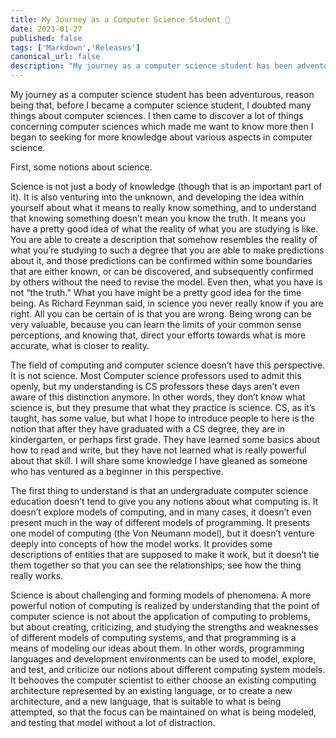 ```yaml
---
title: My Journey as a Computer Science Student 🎉
date: 2021-01-27
published: false
tags: ['Markdown','Releases']
canonical_url: false
description: "My journey as a computer science student has been adventurous, reason being that,  before I became a computer science student, I doubted many things about computer sciences. I then came to discover a lot of things concerning computer sciences which  made me want to know more then I began to  seeking for more knowledge about various aspects in computer science."
---
```


My journey as a computer science student has been adventurous, reason being that,  before I became a computer science student, I doubted many things about computer sciences. I then came to discover a lot of things concerning computer sciences which  made me want to know more then I began to  seeking for more knowledge about various aspects in computer science.

First, some notions about science.

Science is not just a body of knowledge (though that is an important part of it). It is also venturing into the unknown, and developing the idea within yourself about what it means to really know something, and to understand that knowing something doesn’t mean you know the truth. It means you have a pretty good idea of what the reality of what you are studying is like. You are able to create a description that somehow resembles the reality of what you’re studying to such a degree that you are able to make predictions about it, and those predictions can be confirmed within some boundaries that are either known, or can be discovered, and subsequently confirmed by others without the need to revise the model. Even then, what you have is not “the truth.” What you have might be a pretty good idea for the time being. As Richard Feynman said, in science you never really know if you are right. All you can be certain of is that you are wrong. Being wrong can be very valuable, because you can learn the limits of your common sense perceptions, and knowing that, direct your efforts towards what is more accurate, what is closer to reality.

The field of computing and computer science doesn’t have this perspective. It is not science. Most Computer science professors  used to admit this openly, but my understanding is CS professors these days aren’t even aware of this distinction anymore. In other words, they don’t know what science is, but they presume that what they practice is science. CS, as it’s taught, has some value, but what I hope to introduce people to here is the notion that after they have graduated with a CS degree, they are in kindergarten, or perhaps first grade. They have learned some basics about how to read and write, but they have not learned what is really powerful about that skill. I will share some knowledge I have gleaned as someone who has ventured as a beginner in this perspective.

The first thing to understand is that an undergraduate computer science education doesn’t tend to give you any notions about what computing is. It doesn’t explore models of computing, and in many cases, it doesn’t even present much in the way of different models of programming. It presents one model of computing (the Von Neumann model), but it doesn’t venture deeply into concepts of how the model works. It provides some descriptions of entities that are supposed to make it work, but it doesn’t tie them together so that you can see the relationships; see how the thing really works.

Science is about challenging and forming models of phenomena. A more powerful notion of computing is realized by understanding that the point of computer science is not about the application of computing to problems, but about creating, criticizing, and studying the strengths and weaknesses of different models of computing systems, and that programming is a means of modeling our ideas about them. In other words, programming languages and development environments can be used to model, explore, and test, and criticize our notions about different computing system models. It behooves the computer scientist to either choose an existing computing architecture represented by an existing language, or to create a new architecture, and a new language, that is suitable to what is being attempted, so that the focus can be maintained on what is being modeled, and testing that model without a lot of distraction.

